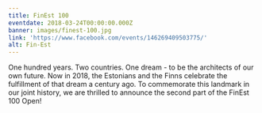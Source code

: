 ```yaml
---
title: FinEst 100
eventdate: 2018-03-24T00:00:00.000Z
banner: images/finest-100.jpg
link: 'https://www.facebook.com/events/146269409503775/'
alt: Fin-Est
---
```


One hundred years. Two countries. One dream - to be the architects of our own future. Now in 2018, the Estonians and the Finns celebrate the fulfillment of that dream a century ago. To commemorate this landmark in our joint history, we are thrilled to announce the second part of the FinEst 100 Open!
